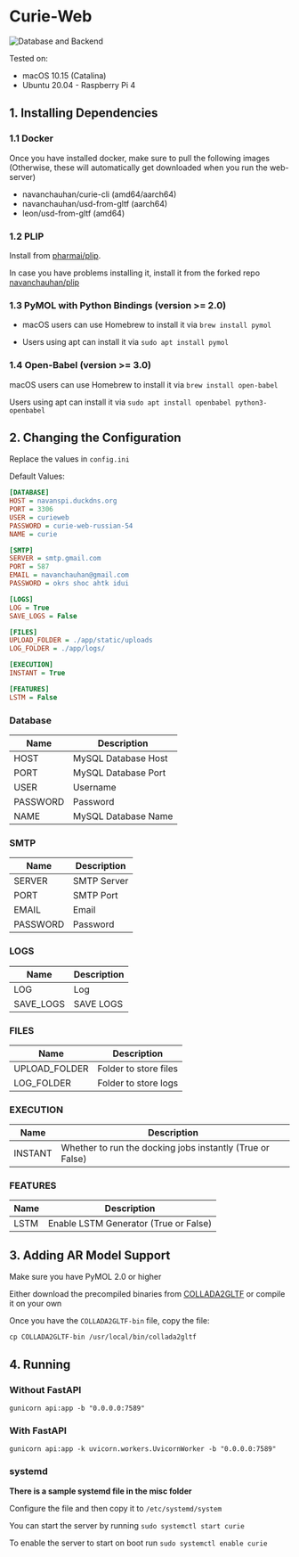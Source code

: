 # Curie-Web

![Database and Backend](https://github.com/navanchauhan/Curie-Web/workflows/Test%20Database%20and%20Backend/badge.svg)

Tested on: 
* macOS 10.15 (Catalina)
* Ubuntu 20.04 - Raspberry Pi 4

## 1. Installing Dependencies

### 1.1 Docker

Once you have installed docker, make sure to pull the following images (Otherwise, these will automatically get downloaded when you run the web-server)

* navanchauhan/curie-cli (amd64/aarch64)
* navanchauhan/usd-from-gltf (aarch64)
* leon/usd-from-gltf (amd64)

### 1.2 PLIP

Install from [pharmai/plip](https://github.com/pharmai/plip). 

In case you have problems installing it, install it from the forked repo [navanchauhan/plip](https://github.com/navanchauhan/plip)

### 1.3 PyMOL with Python Bindings (version >= 2.0)

* macOS users can use Homebrew to install it via `brew install pymol`

* Users using apt can install it via `sudo apt install pymol`

### 1.4 Open-Babel (version >= 3.0)

macOS users can use Homebrew to install it via `brew install open-babel`

Users using apt can install it via `sudo apt install openbabel python3-openbabel`

## 2. Changing the Configuration

Replace the values in `config.ini`

Default Values:
```ini
[DATABASE]
HOST = navanspi.duckdns.org
PORT = 3306
USER = curieweb
PASSWORD = curie-web-russian-54
NAME = curie

[SMTP]
SERVER = smtp.gmail.com
PORT = 587
EMAIL = navanchauhan@gmail.com
PASSWORD = okrs shoc ahtk idui

[LOGS]
LOG = True
SAVE_LOGS = False 

[FILES]
UPLOAD_FOLDER = ./app/static/uploads
LOG_FOLDER = ./app/logs/

[EXECUTION]
INSTANT = True

[FEATURES]
LSTM = False
```

### **Database**
| Name     | Description         |
|----------|---------------------|
| HOST     | MySQL Database Host |
| PORT     | MySQL Database Port |
| USER     | Username            |
| PASSWORD | Password            |
| NAME     | MySQL Database Name |

### **SMTP**
| Name     | Description |
|----------|-------------|
| SERVER   | SMTP Server |
| PORT     | SMTP Port   |
| EMAIL    | Email       |
| PASSWORD | Password    |

### **LOGS**
| Name      | Description |
|-----------|-------------|
| LOG       | Log         |
| SAVE_LOGS | SAVE LOGS   |

### **FILES**
| Name          | Description           |
|---------------|-----------------------|
| UPLOAD_FOLDER | Folder to store files |
| LOG_FOLDER    | Folder to store logs  |

### **EXECUTION**
| Name          | Description           |
|---------------|-----------------------|
| INSTANT | Whether to run the docking jobs instantly (True or False) |

### **FEATURES**
| Name          | Description           |
|---------------|-----------------------|
| LSTM | Enable LSTM Generator (True or False) |


## 3. Adding AR Model Support

Make sure you have PyMOL 2.0 or higher


Either download the precompiled binaries from  [COLLADA2GLTF](https://github.com/KhronosGroup/COLLADA2GLTF) or compile it on your own


Once you have the `COLLADA2GLTF-bin` file, copy the file:

```
cp COLLADA2GLTF-bin /usr/local/bin/collada2gltf
```          

## 4. Running 

### Without FastAPI

`gunicorn api:app -b "0.0.0.0:7589"`

### With FastAPI

`gunicorn api:app -k uvicorn.workers.UvicornWorker -b "0.0.0.0:7589"`

### systemd

**There is a sample systemd file in the misc folder**

Configure the file and then copy it to `/etc/systemd/system`

You can start the server by running `sudo systemctl start curie`

To enable the server to start on boot run `sudo systemctl enable curie`

